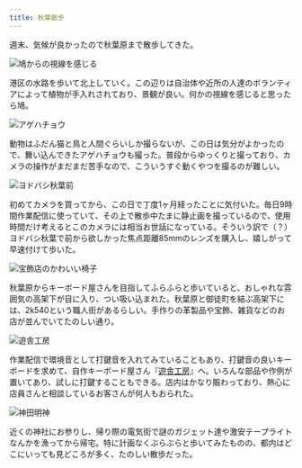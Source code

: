 ```yaml
---
title: 秋葉散歩
---
```

週末、気候が良かったので秋葉原まで散歩してきた。

![](https://lh5.googleusercontent.com/Y4NlZNso3Pa9Hl2Xvmdch5jEcMnrD7VoXhwZPqWGfHwcJ7Mwl6un1GF9-X87wEeRQEAr_x6EvQjM9x2QR4sU_KjB0fA_tfZL-P0Ti-nznGLIoO1aCH_ufjKUPnoe18brouAokG46ow0jfUa5MItOBpA "鳩からの視線を感じる")

港区の水路を歩いて北上していく。この辺りは自治体や近所の人達のボランティアによって植物が手入れされており、景観が良い。何かの視線を感じると思ったら鳩。

![](https://lh3.googleusercontent.com/Jp1sSbPzaMDa6fqpQl362gO16YtzH39xRAMHAONDVVHqlbBviTyX9enWOUy0oRVRuJHq13wZC3CcGBM9Im_2SnL3xArqmTZGKQfISdjCb2MjACzMaGRY_8Jtqx_suItIfOsmQVcEwFLUiBfnep99kfs "アゲハチョウ")

動物はふだん猫と鳥と人間ぐらいしか撮らないが、この日は気分がよかったので、舞い込んできたアゲハチョウも撮った。普段からゆっくりと撮っており、カメラの操作がまだまだ苦手なので、こういうすぐ動くやつを撮るのが難しい。

![](https://lh4.googleusercontent.com/AXzTjFf0OOTQSzwTi-IxuqY68qnQWqeus1n-SQix50UJ6lTaVVT6RHfoaYc3clm5MiB3vguLqiFHmNCfuz-aWv2GDIQhMj9jsEn9QR88LdUMC3Loycu3q_IdgQbcdGj8btnB9LMJN0V5sKNWKCQDCyY "ヨドバシ秋葉前")

初めてカメラを買ってから、この日で丁度1ヶ月経ったことに気付いた。毎日9時間作業配信に使っていて、その上で散歩中たまに静止画を撮っているので、使用時間だけ考えるとこのカメラには相当お世話になっている。そういう訳で（？）ヨドバシ秋葉で前から欲しかった焦点距離85mmのレンズを購入し、嬉しがって早速付けて歩いた。

![](https://lh5.googleusercontent.com/8m9izeLnrxvx98Z50BASNj--5cgr1Zimx9VQznyNpru5yZAUjHPTyhfIZvWpdeGqYKi8XQkWpzPIfMoMnOhhM7Fxm1Li3sfwIO4BzMKBEttpVZ6CAp8CJDT9vB603RZ9yaB71sRIt3S9Wd-alpUmgPM "宝飾店のかわいい椅子")

秋葉原からキーボード屋さんを目指してふらふらと歩いていると、おしゃれな雰囲気の高架下が目に入り、つい吸い込まれた。秋葉原と御徒町を結ぶ高架下には、2k540という職人街があるらしい。手作りの革製品や宝飾、雑貨などのお店が並んでいてたのしい通り。

![](https://lh5.googleusercontent.com/4RlOQD7QLtp9UiFxWiWyC39hMsYw1WVv_W1Q65CmB6mcf7f_7ulEOboYvzLYTs2URDNZWKwc25vq-gUwJpAw4tx9OCpy0VSheuE7IQc-HVB32ca2mE2LdUU4Mjhmi2RR9AKlibXRr6hxyRY0bxemfgQ "遊舎工房")

作業配信で環境音として打鍵音を入れてみていることもあり、打鍵音の良いキーボードを求めて、自作キーボード屋さん『[遊舎工房](https://yushakobo.jp/)』へ。いろんな部品や作例が置いてあり、試しに打鍵することもできる。店内はかなり賑わっており、熱心に店員さんと相談しているお客さんが何人もおられた。

![](https://lh4.googleusercontent.com/oRzeHsLrWEQ-Cw2NFt0yoZoszlum2snH8XCa5P14Qln5hku2G2VXjzpoycpOjje90dmCPo0MvTFARjA-rOMHLw_Fwq7q3RW4djF0YNEOhwoGtiAcRzVXEngdSI-Ks2mpBgXy5vDLBXyV-Fsy3IEaKgs "神田明神")

近くの神社にお参りし、帰り際の電気街で謎のガジェット達や激安テープライトなんかを漁ってから帰宅。特に計画なくぶらぶらと歩いてみたものの、都内はどこにいっても見どころが多く、たのしい散歩だった。
